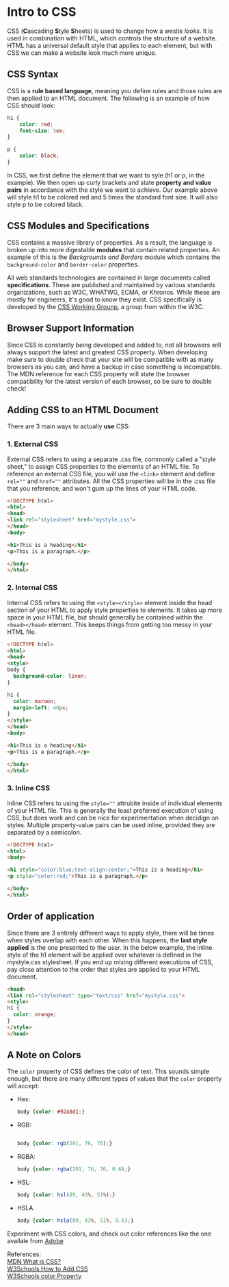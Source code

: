 # Intro to CSS

CSS (**C**ascading **S**tyle **S**heets) is used to change how a wesite *looks*. It is used in combination with HTML, which controls the structure of a website. HTML has a universal default style that applies to each element, but with CSS we can make a website look much more unique.

## CSS Syntax

CSS is a **rule based language**, meaning you define rules and those rules are then applied to an HTML document. The following is an example of how CSS should look:

```CSS
h1 {
    color: red;
    font-size: 5em;
}

p {
    color: black;
}
```

In CSS, we first define the element that we want to syle (h1 or p, in the example). We then open up curly brackets and state **property and value pairs** in accordance with the style we want to achieve. Our example above will style h1 to be colored red and 5 times the standard font size. It will also style p to be colored black.

## CSS Modules and Specifications

CSS contains a massive library of properties. As a result, the language is broken up into more digestable **modules** that contain related properties. An example of this is the *Backgrounds and Borders* module which contains the `background-color` and `border-color` properties.

All web standards technologies are contained in large documents called **specifications**. These are published and maintained by various standards organizations, such as W3C, WHATWG, ECMA, or Khronos. While these are mostly for engineers, it's good to know they exist. CSS specifically is developed by the [CSS Working Grounp](https://www.w3.org/Style/CSS/), a group from within the W3C.

## Browser Support Information

Since CSS is constantly being developed and added to, not all browsers will always support the latest and greatest CSS property. When developing make sure to double check that your site will be compatible with as many browsers as you can, and have a backup in case something is incompatible. The MDN reference for each CSS property will state the browser compatibility for the latest version of each browser, so be sure to double check!

## Adding CSS to an HTML Document

There are 3 main ways to actually **use** CSS:

### 1. External CSS

External CSS refers to using a separate .css file, commonly called a "style sheet," to assign CSS properties to the elements of an HTML file. To reference an external CSS file, you will use the `<link>` element and define `rel=""` and `href=""` attributes. All the CSS properties will be in the .css file that you reference, and won't gum up the lines of your HTML code.

```html
<!DOCTYPE html>
<html>
<head>
<link rel="stylesheet" href="mystyle.css">
</head>
<body>

<h1>This is a heading</h1>
<p>This is a paragraph.</p>

</body>
</html>
```

### 2. Internal CSS

Internal CSS refers to using the `<style></style>` element inside the head section of your HTML to apply style properties to elements. It takes up more space in your HTML file, but should generally be contained within the `<head></head>` element. This keeps things from getting too messy in your HTML file.

```html
<!DOCTYPE html>
<html>
<head>
<style>
body {
  background-color: linen;
}

h1 {
  color: maroon;
  margin-left: 40px;
}
</style>
</head>
<body>

<h1>This is a heading</h1>
<p>This is a paragraph.</p>

</body>
</html>
```

### 3. Inline CSS

Inline CSS refers to using the `style=""` attrubite inside of individual elements of your HTML file. This is generally the least preferred execution of using CSS, but does work and can be nice for experimentation when decidign on styles. Multiple property-value pairs can be used inline, provided they are separated by a semicolon.

```html
<!DOCTYPE html>
<html>
<body>

<h1 style="color:blue;text-align:center;">This is a heading</h1>
<p style="color:red;">This is a paragraph.</p>

</body>
</html>
```


## Order of application

Since there are 3 entirely different ways to apply style, there will be times when styles overlap with each other. When this happens, the **last style applied** is the one presented to the user. In the below example, the inline style of the h1 element will be applied over whatever is defined in the mystyle.css stylesheet. If you end up mixing different executions of CSS, pay close attention to the order that styles are applied to your HTML document.

```html
<head>
<link rel="stylesheet" type="text/css" href="mystyle.css">
<style>
h1 {
  color: orange;
}
</style>
</head>
```

## A Note on Colors

The `color` property of CSS defines the color of text. This sounds simple enough, but there are many different types of values that the `color` property will accept:

- Hex:

    ```CSS
    body {color: #92a8d1;}
    ```

- RGB:

    ```CSS

    body {color: rgb(201, 76, 76);}
    ```

- RGBA:

    ```CSS
    body {color: rgba(201, 76, 76, 0.6);}
    ```

- HSL: 

    ```CSS
    body {color: hsl(89, 43%, 51%);}
    ```

- HSLA

    ```CSS
    body {color: hsla(89, 43%, 51%, 0.6);}
    ```

Experiment with CSS colors, and check out color references like the one availale from [Adobe](https://color.adobe.com/create/color-wheel)

References:<br>
[MDN What is CSS?](https://developer.mozilla.org/en-US/docs/Learn/CSS/First_steps/What_is_CSS)<br>
[W3Schools How to Add CSS](https://www.w3schools.com/css/css_howto.asp)<br>
[W3Schools color Property](https://www.w3schools.com/cssref/pr_text_color.asp)
